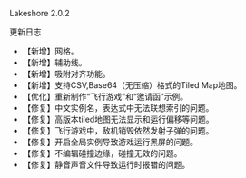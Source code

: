 Lakeshore 2.0.2

更新日志

* 【新增】网格。
* 【新增】辅助线。
* 【新增】吸附对齐功能。
* 【新增】支持CSV,Base64（无压缩）格式的Tiled Map地图。
* 【优化】重新制作“飞行游戏”和“邀请函”示例。
* 【修复】中文实例名，表达式中无法联想索引的问题。
* 【修复】高版本tiled地图无法显示和运行偏移等问题。
* 【修复】飞行游戏中，敌机销毁依然发射子弹的问题。
* 【修复】开启全局实例导致游戏运行黑屏的问题。
* 【修复】不编辑碰撞边缘，碰撞无效的问题。
* 【修复】静音声音文件导致运行时报错的问题。
